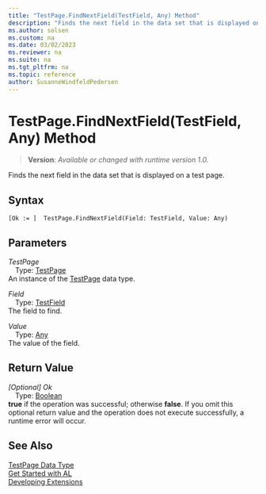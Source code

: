 ```yaml
---
title: "TestPage.FindNextField(TestField, Any) Method"
description: "Finds the next field in the data set that is displayed on a test page."
ms.author: solsen
ms.custom: na
ms.date: 03/02/2023
ms.reviewer: na
ms.suite: na
ms.tgt_pltfrm: na
ms.topic: reference
author: SusanneWindfeldPedersen
---
```

[//]: # (START>DO_NOT_EDIT)
[//]: # (IMPORTANT:Do not edit any of the content between here and the END>DO_NOT_EDIT.)
[//]: # (Any modifications should be made in the .xml files in the ModernDev repo.)
# TestPage.FindNextField(TestField, Any) Method
> **Version**: _Available or changed with runtime version 1.0._

Finds the next field in the data set that is displayed on a test page.


## Syntax
```AL
[Ok := ]  TestPage.FindNextField(Field: TestField, Value: Any)
```
## Parameters
*TestPage*  
&emsp;Type: [TestPage](testpage-data-type.md)  
An instance of the [TestPage](testpage-data-type.md) data type.  

*Field*  
&emsp;Type: [TestField](../testfield/testfield-data-type.md)  
The field to find.  

*Value*  
&emsp;Type: [Any](../any/any-data-type.md)  
The value of the field.  


## Return Value
*[Optional] Ok*  
&emsp;Type: [Boolean](../boolean/boolean-data-type.md)  
**true** if the operation was successful; otherwise **false**.   If you omit this optional return value and the operation does not execute successfully, a runtime error will occur.  


[//]: # (IMPORTANT: END>DO_NOT_EDIT)
## See Also
[TestPage Data Type](testpage-data-type.md)  
[Get Started with AL](../../devenv-get-started.md)  
[Developing Extensions](../../devenv-dev-overview.md)